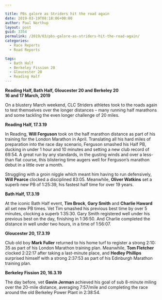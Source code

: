 ```yaml
---

title: PBs galore as Striders hit the road again
date: 2019-03-19T08:18:06+00:00
author: Paul Northup
layout: post
guid: 3354
permalink: /2019/03/pbs-galore-as-striders-hit-the-road-again/
categories:
  - Race Reports
  - Road Reports

tags:
  - Bath Half
  - Berkeley Fission 20
  - Gloucester 20
  - Reading Half
---
```

**Reading Half, Bath Half, Gloucester 20 and** **Berkeley 20  
16 and 17 March, 2019**

On a blustery March weekend, CLC Striders athletes took to the roads again to test themselves over the longer distances – many running half marathons and some tackling the even longer challenge of 20 miles.

**Reading Half, 17.3.19**

In Reading, **Will Ferguson** took on the half marathon distance as part of his training for the London Marathon in April. Translating all his hard miles of preparation into the race day scenario, Ferguson smashed his Half PB, ducking in under 1 hour and 10 minutes and setting a new club record of 69:54. A great run by any standards, in the gusting winds and over a less-than flat course, this blistering time augers well for Ferguson’s marathon debut in a little over a month.

Struggling with a groin niggle which meant him having to run defensively, **Will Pearce** clocked a disciplined 83:05. Meanwhile, **Oliver Watkins** set a superb new PB of 1:25:39, his fastest half time for over 19 years.

**Bath Half, 17.3.19**

At the iconic Bath Half event, **Tim Brock**, **Gary Smith** and **Charlie Haward** all set new PB times. Vet Tim smashed his previous best time by over 5 minutes, clocking a superb 1:35:30. Gary Smith registered well under his previous best on the day, finishing in 1:36:50. And Charlie completed the distance in well under two hours, in a time of 1:56:07.

**Gloucester 20, 17.3.19**

Club old boy **Mark Fuller** returned to his home turf to register a strong 2:10: 35 as part of his London Marathon training plan. Meanwhile, **Tom Fletcher** clocked 2:22:17 after taking a last-minute place, and **Hedley Phillips** surprised himself with a strong 2:37:53 as part of his Edinburgh Marathon training plan.

**Berkeley Fission 20, 16.3.19**

The day before, vet **Gavin Jerman** achieved his goal of sub 8-minute miling over the 20-mile distance, averaging 7:57/mile and completing the race around the old Berkeley Power Plant in 2:38:54.